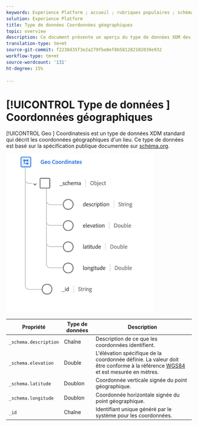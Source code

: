 ```yaml
---
keywords: Experience Platform ; accueil ; rubriques populaires ; schéma ; Schéma ; XDM ; champs ; schémas ; Schémas ; géo ; coordonnées ; type de données ; type de données ; type de données ;
solution: Experience Platform
title: Type de données Coordonnées géographiques
topic: overview
description: Ce document présente un aperçu du type de données XDM des coordonnées géographiques.
translation-type: tm+mt
source-git-commit: f2238d35f3e2a279fbe8ef8b581282102039e932
workflow-type: tm+mt
source-wordcount: '131'
ht-degree: 15%

---
```



# [!UICONTROL Type de données ] Coordonnées géographiques

[!UICONTROL Geo ] Coordinatesis est un type de données XDM standard qui décrit les coordonnées géographiques d&#39;un lieu. Ce type de données est basé sur la spécification publique documentée sur [schéma.org](https://schema.org/GeoCoordinates).

<img src="../images/data-types/geo-coordinates.png" width="400" /><br />

| Propriété | Type de données | Description |
| --- | --- | --- |
| `_schema.description` | Chaîne | Description de ce que les coordonnées identifient. |
| `_schema.elevation` | Double | L&#39;élévation spécifique de la coordonnée définie. La valeur doit être conforme à la référence [WGS84](http://gisgeography.com/wgs84-world-geodetic-system/) et est mesurée en mètres. |
| `_schema.latitude` | Doublon | Coordonnée verticale signée du point géographique. |
| `_schema.longitude` | Doublon | Coordonnée horizontale signée du point géographique. |
| `_id` | Chaîne | Identifiant unique généré par le système pour les coordonnées. |
